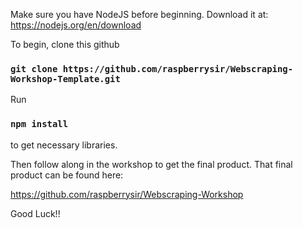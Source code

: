 Make sure you have NodeJS before beginning. Download it at:
https://nodejs.org/en/download

To begin, clone this github

### `git clone https://github.com/raspberrysir/Webscraping-Workshop-Template.git`

Run 

### `npm install`

to get necessary libraries.

Then follow along in the workshop to get the final product. That final product can be found here:

https://github.com/raspberrysir/Webscraping-Workshop

Good Luck!!
